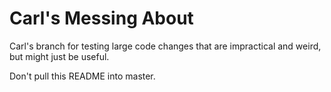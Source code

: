 # Carl's Messing About
Carl's branch for testing large code changes that are impractical and weird, but might just be useful.

Don't pull this README into master.
